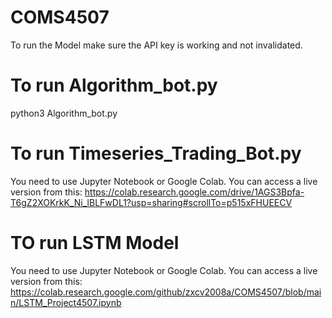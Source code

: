 # COMS4507
To run the Model make sure the API key is working and not invalidated.

# To run Algorithm_bot.py

python3 Algorithm_bot.py

# To run Timeseries_Trading_Bot.py
You need to use Jupyter Notebook or Google Colab. You can access a live version from this:
https://colab.research.google.com/drive/1AGS3Bpfa-T6gZ2XOKrkK_Ni_lBLFwDL1?usp=sharing#scrollTo=p515xFHUEECV

# TO run LSTM Model
You need to use Jupyter Notebook or Google Colab. You can access a live version from this:
https://colab.research.google.com/github/zxcv2008a/COMS4507/blob/main/LSTM_Project4507.ipynb
